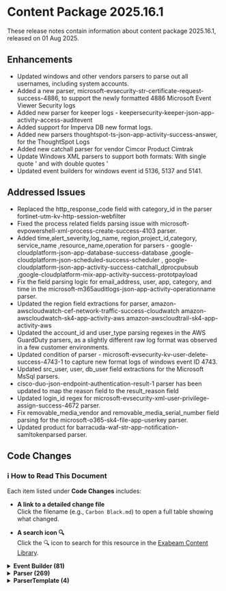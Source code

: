 # Content Package 2025.16.1

These release notes contain information about content package 2025.16.1, released on 01 Aug 2025.


## Enhancements
- Updated windows and other vendors  parsers to parse out all usernames, including system accounts.
- Added a new parser, microsoft-evsecurity-str-certificate-request-success-4886, to support the newly formatted 4886 Microsoft Event Viewer Security logs
- Added new parser for keeper logs - keepersecurity-keeper-json-app-activity-access-auditevent
- Added support for Imperva DB new format logs.
- Added new parsers thoughtspot-ts-json-app-activity-success-answer, for the ThoughtSpot Logs
- Added new catchall parser for vendor Cimcor Product Cimtrak
- Update Windows XML parsers to support both formats: With single quote ' and with double quotes '
- Updated event builders for windows event id 5136, 5137 and 5141.

## Addressed Issues
- Replaced the http_response_code field with category_id in the  parser fortinet-utm-kv-http-session-webfilter
- Fixed the process related fields parsing issue with microsoft-evpowershell-xml-process-create-success-4103 parser.
- Added time,alert_severity,log_name, region,project_id,category, service_name ,resource_name,operation for parsers -  google-cloudplatform-json-app-database-success-database ,google-cloudplatform-json-scheduled-success-scheduler , google-cloudplatform-json-app-activity-success-catchall_dprocpubsub ,google-cloudplatform-mix-app-activity-success-prototpayload
- Fix the field parsing logic for email_address, user, app, category, and time in the microsoft-m365auditlogs-json-app-activity-operationname parser.
- Updated the region field extractions for parser, amazon-awscloudwatch-cef-network-traffic-success-cloudwatch amazon-awscloudwatch-sk4-app-activity-aws amazon-awscloudtrail-sk4-app-activity-aws
- Updated the account_id and user_type parsing regexes in the AWS GuardDuty parsers, as a slightly different raw log format was observed in a few customer environments.
- Updated condition of parser - microsoft-evsecurity-kv-user-delete-success-4743-1 to capture new format logs of windows event ID 4743.
- Updated src_user, user, db_user field extractions for the Microsoft MsSql parsers.
- cisco-duo-json-endpoint-authentication-result-1 parser has been updated to map the reason field to the result_reason field
- Updated login_id regex for microsoft-evsecurity-xml-user-privilege-assign-success-4672 parser.
- Fix removable_media_vendor and removable_media_serial_number field parsing for the microsoft-o365-sk4-file-app-userkey parser.
- Updated product for barracuda-waf-str-app-notification-samltokenparsed parser.

## Code Changes
### ℹ️ How to Read This Document

Each item listed under **Code Changes** includes:

- **A link to a detailed change file**  
  Click the filename (e.g., `Carbon Black.md`) to open a full table showing what changed.

- **A search icon 🔍**  
  Click the 🔍 icon to search for this resource in the [Exabeam Content Library](https://github.com/ExabeamLabs/Content-Library-CIM2).


<details>
<summary><strong id="event-builder">Event Builder (81)</strong></summary>


### Change Types
- [Added Event Builder](#added-event-builder)
- [Edit Conditions](#edit-conditions)
- [Removed Event Builder](#removed-event-builder)

#### Added Event Builder
<a id="added-event-builder"></a>
- [cimcor-cimtrak-app-activity-fail](CodeChanges/cimcor-cimtrak-app-activity-fail.md)
- [cimcor-cimtrak-app-activity-success](CodeChanges/cimcor-cimtrak-app-activity-success.md)
- [cimcor-cimtrak-app-login-success](CodeChanges/cimcor-cimtrak-app-login-success.md)
- [cimcor-cimtrak-file-delete-success](CodeChanges/cimcor-cimtrak-file-delete-success.md)
- [cimcor-cimtrak-file-write-success](CodeChanges/cimcor-cimtrak-file-write-success.md)
- [cimcor-cimtrak-group-member-add-success](CodeChanges/cimcor-cimtrak-group-member-add-success.md)
- [cimcor-cimtrak-group-member-remove-success](CodeChanges/cimcor-cimtrak-group-member-remove-success.md)
- [dl-cimcor-cimtrak-app-logout-success](CodeChanges/dl-cimcor-cimtrak-app-logout-success.md)
- [dl-cimcor-cimtrak-network-close-success](CodeChanges/dl-cimcor-cimtrak-network-close-success.md)
- [dl-microsoft-ad-configuration-modify-success](CodeChanges/dl-microsoft-ad-configuration-modify-success.md)
- [dl-microsoft-ad-ds-object-delete-success](CodeChanges/dl-microsoft-ad-ds-object-delete-success.md)
- [dl-microsoft-ad-endpoint-create-success-2](CodeChanges/dl-microsoft-ad-endpoint-create-success-2.md)
- [dl-microsoft-ad-endpoint-delete-success-1](CodeChanges/dl-microsoft-ad-endpoint-delete-success-1.md)
- [dl-microsoft-ad-endpoint-modify-success-1](CodeChanges/dl-microsoft-ad-endpoint-modify-success-1.md)
- [dl-microsoft-ad-group-create-success-3](CodeChanges/dl-microsoft-ad-group-create-success-3.md)
- [dl-microsoft-ad-group-delete-success-3](CodeChanges/dl-microsoft-ad-group-delete-success-3.md)
- [dl-microsoft-ad-group-modify-success-4](CodeChanges/dl-microsoft-ad-group-modify-success-4.md)
- [dl-microsoft-ad-user-create-success](CodeChanges/dl-microsoft-ad-user-create-success.md)
- [dl-microsoft-ad-user-delete-success](CodeChanges/dl-microsoft-ad-user-delete-success.md)
- [dl-microsoft-ad-user-modify-success-2](CodeChanges/dl-microsoft-ad-user-modify-success-2.md)
- [dl-monday-monday-app-activity-success](CodeChanges/dl-monday-monday-app-activity-success.md)
- [dl-oracle-public-cloud-app-activity-success](CodeChanges/dl-oracle-public-cloud-app-activity-success.md)
- [dl-servicenow-app-authentication-success](CodeChanges/dl-servicenow-app-authentication-success.md)
- [dl-servicenow-app-logout-success](CodeChanges/dl-servicenow-app-logout-success.md)
- [dl-vmware-airwatch-group-delete-success](CodeChanges/dl-vmware-airwatch-group-delete-success.md)
- [dl-vmware-carbonblackedr-process-close-success](CodeChanges/dl-vmware-carbonblackedr-process-close-success.md)
- [dl-vmware-ciscoasa-endpoint-authentication-success](CodeChanges/dl-vmware-ciscoasa-endpoint-authentication-success.md)
- [dl-vmware-horizon-endpoint-authentication-success](CodeChanges/dl-vmware-horizon-endpoint-authentication-success.md)
- [dl-vmware-macos-process-close-success](CodeChanges/dl-vmware-macos-process-close-success.md)
- [dl-vmware-unix-process-close-success](CodeChanges/dl-vmware-unix-process-close-success.md)
- [dl-vmware-view-app-authentication-fail](CodeChanges/dl-vmware-view-app-authentication-fail.md)
- [dl-vmware-view-app-logout-success](CodeChanges/dl-vmware-view-app-logout-success.md)
- [dl-vmware-view-endpoint-login-success](CodeChanges/dl-vmware-view-endpoint-login-success.md)
- [dl-vmware-view-endpoint-logout-success](CodeChanges/dl-vmware-view-endpoint-logout-success.md)
- [dl-vmware-windows-endpoint-activity-success-1](CodeChanges/dl-vmware-windows-endpoint-activity-success-1.md)
- [dl-vmware-windows-process-close-success](CodeChanges/dl-vmware-windows-process-close-success.md)
- [dl-vmware-windows-process-close-success-1](CodeChanges/dl-vmware-windows-process-close-success-1.md)
- [keepersecurity-keeper-app-activity-success](CodeChanges/keepersecurity-keeper-app-activity-success.md)
- [keepersecurity-keeper-app-login-success](CodeChanges/keepersecurity-keeper-app-login-success.md)
- [microsoft-ad-ds-object-modify-success-3](CodeChanges/microsoft-ad-ds-object-modify-success-3.md)
- [opendj-endpoint-login-fail](CodeChanges/opendj-endpoint-login-fail.md)
- [opendj-endpoint-login-success](CodeChanges/opendj-endpoint-login-success.md)
- [oracle-network-network-traffic-success](CodeChanges/oracle-network-network-traffic-success.md)
- [sentinelone-vigilance-app-activity-success](CodeChanges/sentinelone-vigilance-app-activity-success.md)
- [sigsci-network-http-session-fail](CodeChanges/sigsci-network-http-session-fail.md)
- [sigsci-network-http-session-success](CodeChanges/sigsci-network-http-session-success.md)
- [thoughtspot-ts-app-activity-success](CodeChanges/thoughtspot-ts-app-activity-success.md)
- [visma-megaflex-physical-location-access-fail](CodeChanges/visma-megaflex-physical-location-access-fail.md)
- [visma-megaflex-physical-location-access-success](CodeChanges/visma-megaflex-physical-location-access-success.md)
- [vmware-carbonblackces-file-write-success-1](CodeChanges/vmware-carbonblackces-file-write-success-1.md)
- [vmware-network-network-session-success-1](CodeChanges/vmware-network-network-session-success-1.md)
- [vmware-network-network-session-success-3](CodeChanges/vmware-network-network-session-success-3.md)
- [vmware-vcenter-app-login-success-1](CodeChanges/vmware-vcenter-app-login-success-1.md)
- [vmware-vim-user-privilege-use-success](CodeChanges/vmware-vim-user-privilege-use-success.md)
- [vmware-windows-registry-create-success](CodeChanges/vmware-windows-registry-create-success.md)
- [vmware-windows-registry-modify-success](CodeChanges/vmware-windows-registry-modify-success.md)

#### Edit Conditions
<a id="edit-conditions"></a>
- [imperva-securesphere-alert-trigger-success](CodeChanges/imperva-securesphere-alert-trigger-success.md)
- [microsoft-ad-ds-object-create-success](CodeChanges/microsoft-ad-ds-object-create-success.md)

#### Removed Event Builder
<a id="removed-event-builder"></a>
- [amazon-aws-endpoint-login-success](CodeChanges/amazon-aws-endpoint-login-success.md)
- [amazon-rds-database-query](CodeChanges/amazon-rds-database-query.md)
- [amazon-rds-database-update](CodeChanges/amazon-rds-database-update.md)
- [amd-network-network-session-fail](CodeChanges/amd-network-network-session-fail.md)
- [amd-network-network-session-success](CodeChanges/amd-network-network-session-success.md)
- [anywhere365-app-activity-success](CodeChanges/anywhere365-app-activity-success.md)
- [apache-guacamole-app-login-fail](CodeChanges/apache-guacamole-app-login-fail.md)
- [apache-guacamole-app-login-success](CodeChanges/apache-guacamole-app-login-success.md)
- [apache-network-http-session-fail-1](CodeChanges/apache-network-http-session-fail-1.md)
- [apache-network-http-session-success-1](CodeChanges/apache-network-http-session-success-1.md)
- [appsense-am-alert-trigger-success-1](CodeChanges/appsense-am-alert-trigger-success-1.md)
- [assetview-windows-alert-trigger-success](CodeChanges/assetview-windows-alert-trigger-success.md)
- [bitglass-casb-file-download-success](CodeChanges/bitglass-casb-file-download-success.md)
- [blackberry-cylance-alert-trigger-success](CodeChanges/blackberry-cylance-alert-trigger-success.md)
- [checkpoint-ngfw-app-login-success](CodeChanges/checkpoint-ngfw-app-login-success.md)
- [dl-amazon-aws-user-create-success](CodeChanges/dl-amazon-aws-user-create-success.md)
- [dl-amazon-rds-app-notification-success](CodeChanges/dl-amazon-rds-app-notification-success.md)
- [dl-amd-network-notification-success](CodeChanges/dl-amd-network-notification-success.md)
- [dl-appsense-am-alert-trigger-success-1](CodeChanges/dl-appsense-am-alert-trigger-success-1.md)
- [microsoft-ad-ds-object-create-success-1](CodeChanges/microsoft-ad-ds-object-create-success-1.md)
- [microsoft-ad-ds-object-create-success-3](CodeChanges/microsoft-ad-ds-object-create-success-3.md)
- [microsoft-ad-ds-object-delete-success](CodeChanges/microsoft-ad-ds-object-delete-success.md)
- [sentinelone-network-http-session-success](CodeChanges/sentinelone-network-http-session-success.md)

</details>

<details>
<summary><strong id="parser">Parser (269)</strong></summary>


### Change Types
- [Could Not Compare](#could-not-compare)
- [Added Parser](#added-parser)
- [Changed](#changed)
- [Changed Parsed Fields](#changed-parsed-fields)
- [Edit Attribute](#edit-attribute)
- [Edit Regex Field](#edit-regex-field)
- [Removed Parser](#removed-parser)

#### Could Not Compare
<a id="could-not-compare"></a>
- [google-cloudplatform-json-app-activity-success-catchall_category](CodeChanges/google-cloudplatform-json-app-activity-success-catchall_category.md) [🔍](https://github.com/search?q=repo%3AExabeamLabs%2FContent-Library-CIM2%20google-cloudplatform-json-app-activity-success-catchall_category&type=code)
- [google-cloudplatform-json-scheduled-success-scheduler](CodeChanges/google-cloudplatform-json-scheduled-success-scheduler.md) [🔍](https://github.com/search?q=repo%3AExabeamLabs%2FContent-Library-CIM2%20google-cloudplatform-json-scheduled-success-scheduler&type=code)

#### Added Parser
<a id="added-parser"></a>
- [cimcor-cimtrak-json-app-activity-success-catchall](CodeChanges/cimcor-cimtrak-json-app-activity-success-catchall.md) [🔍](https://github.com/search?q=repo%3AExabeamLabs%2FContent-Library-CIM2%20cimcor-cimtrak-json-app-activity-success-catchall&type=code)
- [imperva-securesphere-kv-alert-trigger-success-catsecurity](CodeChanges/imperva-securesphere-kv-alert-trigger-success-catsecurity.md) [🔍](https://github.com/search?q=repo%3AExabeamLabs%2FContent-Library-CIM2%20imperva-securesphere-kv-alert-trigger-success-catsecurity&type=code)
- [imperva-securesphere-kv-database-query-success-eventcatquery](CodeChanges/imperva-securesphere-kv-database-query-success-eventcatquery.md) [🔍](https://github.com/search?q=repo%3AExabeamLabs%2FContent-Library-CIM2%20imperva-securesphere-kv-database-query-success-eventcatquery&type=code)
- [keepersecurity-keeper-json-app-activity-access-auditevent](CodeChanges/keepersecurity-keeper-json-app-activity-access-auditevent.md) [🔍](https://github.com/search?q=repo%3AExabeamLabs%2FContent-Library-CIM2%20keepersecurity-keeper-json-app-activity-access-auditevent&type=code)
- [microsoft-365defender-sk4-alert-trigger-success-execution](CodeChanges/microsoft-365defender-sk4-alert-trigger-success-execution.md) [🔍](https://github.com/search?q=repo%3AExabeamLabs%2FContent-Library-CIM2%20microsoft-365defender-sk4-alert-trigger-success-execution&type=code)
- [microsoft-ata-cef-endpoint-notification-gatewaylowmemorymonitoringalert](CodeChanges/microsoft-ata-cef-endpoint-notification-gatewaylowmemorymonitoringalert.md) [🔍](https://github.com/search?q=repo%3AExabeamLabs%2FContent-Library-CIM2%20microsoft-ata-cef-endpoint-notification-gatewaylowmemorymonitoringalert&type=code)
- [microsoft-ata-kv-alert-trigger-success-abnormalbehaviorsuspiciousactivity](CodeChanges/microsoft-ata-kv-alert-trigger-success-abnormalbehaviorsuspiciousactivity.md) [🔍](https://github.com/search?q=repo%3AExabeamLabs%2FContent-Library-CIM2%20microsoft-ata-kv-alert-trigger-success-abnormalbehaviorsuspiciousactivity&type=code)
- [microsoft-ata-kv-alert-trigger-success-dnsreconnaissancesuspiciousactivity](CodeChanges/microsoft-ata-kv-alert-trigger-success-dnsreconnaissancesuspiciousactivity.md) [🔍](https://github.com/search?q=repo%3AExabeamLabs%2FContent-Library-CIM2%20microsoft-ata-kv-alert-trigger-success-dnsreconnaissancesuspiciousactivity&type=code)
- [microsoft-ata-kv-alert-trigger-success-samrreconnaissancesuspiciousactivity](CodeChanges/microsoft-ata-kv-alert-trigger-success-samrreconnaissancesuspiciousactivity.md) [🔍](https://github.com/search?q=repo%3AExabeamLabs%2FContent-Library-CIM2%20microsoft-ata-kv-alert-trigger-success-samrreconnaissancesuspiciousactivity&type=code)
- [microsoft-atp-cef-alert-trigger-success-ldapbruteforce](CodeChanges/microsoft-atp-cef-alert-trigger-success-ldapbruteforce.md) [🔍](https://github.com/search?q=repo%3AExabeamLabs%2FContent-Library-CIM2%20microsoft-atp-cef-alert-trigger-success-ldapbruteforce&type=code)
- [microsoft-evsecurity-str-certificate-request-success-4886](CodeChanges/microsoft-evsecurity-str-certificate-request-success-4886.md) [🔍](https://github.com/search?q=repo%3AExabeamLabs%2FContent-Library-CIM2%20microsoft-evsecurity-str-certificate-request-success-4886&type=code)
- [monday-mon-json-app-activity-catchall](CodeChanges/monday-mon-json-app-activity-catchall.md) [🔍](https://github.com/search?q=repo%3AExabeamLabs%2FContent-Library-CIM2%20monday-mon-json-app-activity-catchall&type=code)
- [openai-oai-json-app-activity-success-apikey](CodeChanges/openai-oai-json-app-activity-success-apikey.md) [🔍](https://github.com/search?q=repo%3AExabeamLabs%2FContent-Library-CIM2%20openai-oai-json-app-activity-success-apikey&type=code)
- [opendj-o-kv-endpoint-login-connectconn](CodeChanges/opendj-o-kv-endpoint-login-connectconn.md) [🔍](https://github.com/search?q=repo%3AExabeamLabs%2FContent-Library-CIM2%20opendj-o-kv-endpoint-login-connectconn&type=code)
- [opendj-o-kv-endpoint-login-msgid](CodeChanges/opendj-o-kv-endpoint-login-msgid.md) [🔍](https://github.com/search?q=repo%3AExabeamLabs%2FContent-Library-CIM2%20opendj-o-kv-endpoint-login-msgid&type=code)
- [opendj-o-kv-endpoint-login-uid](CodeChanges/opendj-o-kv-endpoint-login-uid.md) [🔍](https://github.com/search?q=repo%3AExabeamLabs%2FContent-Library-CIM2%20opendj-o-kv-endpoint-login-uid&type=code)
- [oracle-pc-sk4-app-activity-success-oracle](CodeChanges/oracle-pc-sk4-app-activity-success-oracle.md) [🔍](https://github.com/search?q=repo%3AExabeamLabs%2FContent-Library-CIM2%20oracle-pc-sk4-app-activity-success-oracle&type=code)
- [oracle-pc-sk4-network-traffic-success-dataevent](CodeChanges/oracle-pc-sk4-network-traffic-success-dataevent.md) [🔍](https://github.com/search?q=repo%3AExabeamLabs%2FContent-Library-CIM2%20oracle-pc-sk4-network-traffic-success-dataevent&type=code)
- [sentinelone-v-cef-app-activity-success-usercreatedrole](CodeChanges/sentinelone-v-cef-app-activity-success-usercreatedrole.md) [🔍](https://github.com/search?q=repo%3AExabeamLabs%2FContent-Library-CIM2%20sentinelone-v-cef-app-activity-success-usercreatedrole&type=code)
- [sentinelone-v-cef-app-activity-success-usermodified](CodeChanges/sentinelone-v-cef-app-activity-success-usermodified.md) [🔍](https://github.com/search?q=repo%3AExabeamLabs%2FContent-Library-CIM2%20sentinelone-v-cef-app-activity-success-usermodified&type=code)
- [servicenow-s-sk4-app-authentication-success-externalauthenticationsucceeded](CodeChanges/servicenow-s-sk4-app-authentication-success-externalauthenticationsucceeded.md) [🔍](https://github.com/search?q=repo%3AExabeamLabs%2FContent-Library-CIM2%20servicenow-s-sk4-app-authentication-success-externalauthenticationsucceeded&type=code)
- [servicenow-s-sk4-app-authentication-success-sessionestablished](CodeChanges/servicenow-s-sk4-app-authentication-success-sessionestablished.md) [🔍](https://github.com/search?q=repo%3AExabeamLabs%2FContent-Library-CIM2%20servicenow-s-sk4-app-authentication-success-sessionestablished&type=code)
- [servicenow-s-sk4-app-logout-success-impersonationend](CodeChanges/servicenow-s-sk4-app-logout-success-impersonationend.md) [🔍](https://github.com/search?q=repo%3AExabeamLabs%2FContent-Library-CIM2%20servicenow-s-sk4-app-logout-success-impersonationend&type=code)
- [servicenow-s-sk4-app-logout-success-logout](CodeChanges/servicenow-s-sk4-app-logout-success-logout.md) [🔍](https://github.com/search?q=repo%3AExabeamLabs%2FContent-Library-CIM2%20servicenow-s-sk4-app-logout-success-logout&type=code)
- [sigsci-sigsci-json-http-session-uri](CodeChanges/sigsci-sigsci-json-http-session-uri.md) [🔍](https://github.com/search?q=repo%3AExabeamLabs%2FContent-Library-CIM2%20sigsci-sigsci-json-http-session-uri&type=code)
- [thoughtspot-ts-json-app-activity-success-answer](CodeChanges/thoughtspot-ts-json-app-activity-success-answer.md) [🔍](https://github.com/search?q=repo%3AExabeamLabs%2FContent-Library-CIM2%20thoughtspot-ts-json-app-activity-success-answer&type=code)
- [visma-megaflex-json-physical-location-access-accesspoint](CodeChanges/visma-megaflex-json-physical-location-access-accesspoint.md) [🔍](https://github.com/search?q=repo%3AExabeamLabs%2FContent-Library-CIM2%20visma-megaflex-json-physical-location-access-accesspoint&type=code)
- [vmware-airwatch-kv-group-delete-success-groupdeleted](CodeChanges/vmware-airwatch-kv-group-delete-success-groupdeleted.md) [🔍](https://github.com/search?q=repo%3AExabeamLabs%2FContent-Library-CIM2%20vmware-airwatch-kv-group-delete-success-groupdeleted&type=code)
- [vmware-carbonblack-json-alert-trigger-success-watchlist-1](CodeChanges/vmware-carbonblack-json-alert-trigger-success-watchlist-1.md) [🔍](https://github.com/search?q=repo%3AExabeamLabs%2FContent-Library-CIM2%20vmware-carbonblack-json-alert-trigger-success-watchlist-1&type=code)
- [vmware-carbonblack-sk4-alert-trigger-success-cbanalytics](CodeChanges/vmware-carbonblack-sk4-alert-trigger-success-cbanalytics.md) [🔍](https://github.com/search?q=repo%3AExabeamLabs%2FContent-Library-CIM2%20vmware-carbonblack-sk4-alert-trigger-success-cbanalytics&type=code)
- [vmware-carbonblackappctrl-json-process-close-success-deviceexternalip](CodeChanges/vmware-carbonblackappctrl-json-process-close-success-deviceexternalip.md) [🔍](https://github.com/search?q=repo%3AExabeamLabs%2FContent-Library-CIM2%20vmware-carbonblackappctrl-json-process-close-success-deviceexternalip&type=code)
- [vmware-carbonblackceedr-json-process-create-success-fileless](CodeChanges/vmware-carbonblackceedr-json-process-create-success-fileless.md) [🔍](https://github.com/search?q=repo%3AExabeamLabs%2FContent-Library-CIM2%20vmware-carbonblackceedr-json-process-create-success-fileless&type=code)
- [vmware-carbonblackceedr-sk4-network-session-success-edr](CodeChanges/vmware-carbonblackceedr-sk4-network-session-success-edr.md) [🔍](https://github.com/search?q=repo%3AExabeamLabs%2FContent-Library-CIM2%20vmware-carbonblackceedr-sk4-network-session-success-edr&type=code)
- [vmware-carbonblackceedr-sk4-process-create-success-crossproc](CodeChanges/vmware-carbonblackceedr-sk4-process-create-success-crossproc.md) [🔍](https://github.com/search?q=repo%3AExabeamLabs%2FContent-Library-CIM2%20vmware-carbonblackceedr-sk4-process-create-success-crossproc&type=code)
- [vmware-carbonblackedr-cef-file-write-success-edr](CodeChanges/vmware-carbonblackedr-cef-file-write-success-edr.md) [🔍](https://github.com/search?q=repo%3AExabeamLabs%2FContent-Library-CIM2%20vmware-carbonblackedr-cef-file-write-success-edr&type=code)
- [vmware-carbonblackedr-cef-network-session-success-netconn](CodeChanges/vmware-carbonblackedr-cef-network-session-success-netconn.md) [🔍](https://github.com/search?q=repo%3AExabeamLabs%2FContent-Library-CIM2%20vmware-carbonblackedr-cef-network-session-success-netconn&type=code)
- [vmware-carbonblackedr-cef-process-create-success-childproc](CodeChanges/vmware-carbonblackedr-cef-process-create-success-childproc.md) [🔍](https://github.com/search?q=repo%3AExabeamLabs%2FContent-Library-CIM2%20vmware-carbonblackedr-cef-process-create-success-childproc&type=code)
- [vmware-carbonblackedr-json-dll-load-success-edr](CodeChanges/vmware-carbonblackedr-json-dll-load-success-edr.md) [🔍](https://github.com/search?q=repo%3AExabeamLabs%2FContent-Library-CIM2%20vmware-carbonblackedr-json-dll-load-success-edr&type=code)
- [vmware-carbonblackedr-json-endpoint-activity-success-epapicall](CodeChanges/vmware-carbonblackedr-json-endpoint-activity-success-epapicall.md) [🔍](https://github.com/search?q=repo%3AExabeamLabs%2FContent-Library-CIM2%20vmware-carbonblackedr-json-endpoint-activity-success-epapicall&type=code)
- [vmware-carbonblackedr-sk4-process-close-success-endpointeventprocend](CodeChanges/vmware-carbonblackedr-sk4-process-close-success-endpointeventprocend.md) [🔍](https://github.com/search?q=repo%3AExabeamLabs%2FContent-Library-CIM2%20vmware-carbonblackedr-sk4-process-close-success-endpointeventprocend&type=code)
- [vmware-carbonblackedr-sk4-registry-registryoperation](CodeChanges/vmware-carbonblackedr-sk4-registry-registryoperation.md) [🔍](https://github.com/search?q=repo%3AExabeamLabs%2FContent-Library-CIM2%20vmware-carbonblackedr-sk4-registry-registryoperation&type=code)
- [vmware-esxi-kv-app-logout-success-loggedout](CodeChanges/vmware-esxi-kv-app-logout-success-loggedout.md) [🔍](https://github.com/search?q=repo%3AExabeamLabs%2FContent-Library-CIM2%20vmware-esxi-kv-app-logout-success-loggedout&type=code)
- [vmware-esxi-str-app-notification-success-fil3invalid](CodeChanges/vmware-esxi-str-app-notification-success-fil3invalid.md) [🔍](https://github.com/search?q=repo%3AExabeamLabs%2FContent-Library-CIM2%20vmware-esxi-str-app-notification-success-fil3invalid&type=code)
- [vmware-horizon-str-endpoint-authentication-success-allocated](CodeChanges/vmware-horizon-str-endpoint-authentication-success-allocated.md) [🔍](https://github.com/search?q=repo%3AExabeamLabs%2FContent-Library-CIM2%20vmware-horizon-str-endpoint-authentication-success-allocated&type=code)
- [vmware-horizon-str-endpoint-authentication-success-requestedpool](CodeChanges/vmware-horizon-str-endpoint-authentication-success-requestedpool.md) [🔍](https://github.com/search?q=repo%3AExabeamLabs%2FContent-Library-CIM2%20vmware-horizon-str-endpoint-authentication-success-requestedpool&type=code)
- [vmware-idm-json-user-privilege-use-success-vidm](CodeChanges/vmware-idm-json-user-privilege-use-success-vidm.md) [🔍](https://github.com/search?q=repo%3AExabeamLabs%2FContent-Library-CIM2%20vmware-idm-json-user-privilege-use-success-vidm&type=code)
- [vmware-vcenter-json-app-login-success-loggedin](CodeChanges/vmware-vcenter-json-app-login-success-loggedin.md) [🔍](https://github.com/search?q=repo%3AExabeamLabs%2FContent-Library-CIM2%20vmware-vcenter-json-app-login-success-loggedin&type=code)
- [vmware-view-str-app-authentication-fail-denied](CodeChanges/vmware-view-str-app-authentication-fail-denied.md) [🔍](https://github.com/search?q=repo%3AExabeamLabs%2FContent-Library-CIM2%20vmware-view-str-app-authentication-fail-denied&type=code)
- [vmware-view-str-app-logout-success-loggedoff](CodeChanges/vmware-view-str-app-logout-success-loggedoff.md) [🔍](https://github.com/search?q=repo%3AExabeamLabs%2FContent-Library-CIM2%20vmware-view-str-app-logout-success-loggedoff&type=code)
- [vmware-view-str-app-logout-success-loggedout](CodeChanges/vmware-view-str-app-logout-success-loggedout.md) [🔍](https://github.com/search?q=repo%3AExabeamLabs%2FContent-Library-CIM2%20vmware-view-str-app-logout-success-loggedout&type=code)
- [vmware-view-str-endpoint-login-success-reconnected](CodeChanges/vmware-view-str-endpoint-login-success-reconnected.md) [🔍](https://github.com/search?q=repo%3AExabeamLabs%2FContent-Library-CIM2%20vmware-view-str-endpoint-login-success-reconnected&type=code)
- [vmware-view-str-endpoint-logout-success-disconnected](CodeChanges/vmware-view-str-endpoint-logout-success-disconnected.md) [🔍](https://github.com/search?q=repo%3AExabeamLabs%2FContent-Library-CIM2%20vmware-view-str-endpoint-logout-success-disconnected&type=code)

#### Changed
<a id="changed"></a>
- [microsoft-evsecurity-kv-user-delete-success-4743-1](CodeChanges/microsoft-evsecurity-kv-user-delete-success-4743-1.md) [🔍](https://github.com/search?q=repo%3AExabeamLabs%2FContent-Library-CIM2%20microsoft-evsecurity-kv-user-delete-success-4743-1&type=code)
- [microsoft-evsecurity-xml-group-create-4744](CodeChanges/microsoft-evsecurity-xml-group-create-4744.md) [🔍](https://github.com/search?q=repo%3AExabeamLabs%2FContent-Library-CIM2%20microsoft-evsecurity-xml-group-create-4744&type=code)
- [microsoft-evsystem-xml-network-session-fail-10028-1](CodeChanges/microsoft-evsystem-xml-network-session-fail-10028-1.md) [🔍](https://github.com/search?q=repo%3AExabeamLabs%2FContent-Library-CIM2%20microsoft-evsystem-xml-network-session-fail-10028-1&type=code)
- [microsoft-sysmon-xml-process-pipe-create-17](CodeChanges/microsoft-sysmon-xml-process-pipe-create-17.md) [🔍](https://github.com/search?q=repo%3AExabeamLabs%2FContent-Library-CIM2%20microsoft-sysmon-xml-process-pipe-create-17&type=code)
- [netskope-sc-str-http-session-websocket](CodeChanges/netskope-sc-str-http-session-websocket.md) [🔍](https://github.com/search?q=repo%3AExabeamLabs%2FContent-Library-CIM2%20netskope-sc-str-http-session-websocket&type=code)
- [openai-oai-json-app-activity-success-projectcreated](CodeChanges/openai-oai-json-app-activity-success-projectcreated.md) [🔍](https://github.com/search?q=repo%3AExabeamLabs%2FContent-Library-CIM2%20openai-oai-json-app-activity-success-projectcreated&type=code)
- [openai-oai-json-app-login-success-loginsucceeded](CodeChanges/openai-oai-json-app-login-success-loginsucceeded.md) [🔍](https://github.com/search?q=repo%3AExabeamLabs%2FContent-Library-CIM2%20openai-oai-json-app-login-success-loginsucceeded&type=code)
- [openai-oai-json-configuration-modify-success-organizationupdated](CodeChanges/openai-oai-json-configuration-modify-success-organizationupdated.md) [🔍](https://github.com/search?q=repo%3AExabeamLabs%2FContent-Library-CIM2%20openai-oai-json-configuration-modify-success-organizationupdated&type=code)

#### Changed Parsed Fields
<a id="changed-parsed-fields"></a>
- [amazon-awscloudtrail-sk4-app-activity-aws](CodeChanges/amazon-awscloudtrail-sk4-app-activity-aws.md) [🔍](https://github.com/search?q=repo%3AExabeamLabs%2FContent-Library-CIM2%20amazon-awscloudtrail-sk4-app-activity-aws&type=code)
- [amazon-awscloudtrail-sk4-app-activity-success-redshift](CodeChanges/amazon-awscloudtrail-sk4-app-activity-success-redshift.md) [🔍](https://github.com/search?q=repo%3AExabeamLabs%2FContent-Library-CIM2%20amazon-awscloudtrail-sk4-app-activity-success-redshift&type=code)
- [amazon-awscloudwatch-cef-network-traffic-success-cloudwatch](CodeChanges/amazon-awscloudwatch-cef-network-traffic-success-cloudwatch.md) [🔍](https://github.com/search?q=repo%3AExabeamLabs%2FContent-Library-CIM2%20amazon-awscloudwatch-cef-network-traffic-success-cloudwatch&type=code)
- [amazon-awscloudwatch-sk4-app-activity-aws](CodeChanges/amazon-awscloudwatch-sk4-app-activity-aws.md) [🔍](https://github.com/search?q=repo%3AExabeamLabs%2FContent-Library-CIM2%20amazon-awscloudwatch-sk4-app-activity-aws&type=code)
- [cisco-duo-json-endpoint-authentication-result-1](CodeChanges/cisco-duo-json-endpoint-authentication-result-1.md) [🔍](https://github.com/search?q=repo%3AExabeamLabs%2FContent-Library-CIM2%20cisco-duo-json-endpoint-authentication-result-1&type=code)
- [fortinet-utm-kv-http-session-webfilter](CodeChanges/fortinet-utm-kv-http-session-webfilter.md) [🔍](https://github.com/search?q=repo%3AExabeamLabs%2FContent-Library-CIM2%20fortinet-utm-kv-http-session-webfilter&type=code)
- [google-cloudplatform-json-app-database-success-database](CodeChanges/google-cloudplatform-json-app-database-success-database.md) [🔍](https://github.com/search?q=repo%3AExabeamLabs%2FContent-Library-CIM2%20google-cloudplatform-json-app-database-success-database&type=code)
- [microsoft-azuread-cef-app-login-clientappused](CodeChanges/microsoft-azuread-cef-app-login-clientappused.md) [🔍](https://github.com/search?q=repo%3AExabeamLabs%2FContent-Library-CIM2%20microsoft-azuread-cef-app-login-clientappused&type=code)
- [microsoft-evsecurity-xml-endpoint-login-fail-4625](CodeChanges/microsoft-evsecurity-xml-endpoint-login-fail-4625.md) [🔍](https://github.com/search?q=repo%3AExabeamLabs%2FContent-Library-CIM2%20microsoft-evsecurity-xml-endpoint-login-fail-4625&type=code)
- [microsoft-evsecurity-xml-endpoint-login-success-4624](CodeChanges/microsoft-evsecurity-xml-endpoint-login-success-4624.md) [🔍](https://github.com/search?q=repo%3AExabeamLabs%2FContent-Library-CIM2%20microsoft-evsecurity-xml-endpoint-login-success-4624&type=code)
- [microsoft-m365auditlogs-json-app-activity-operationname](CodeChanges/microsoft-m365auditlogs-json-app-activity-operationname.md) [🔍](https://github.com/search?q=repo%3AExabeamLabs%2FContent-Library-CIM2%20microsoft-m365auditlogs-json-app-activity-operationname&type=code)
- [microsoft-mssql-kv-database-login-fail-33205](CodeChanges/microsoft-mssql-kv-database-login-fail-33205.md) [🔍](https://github.com/search?q=repo%3AExabeamLabs%2FContent-Library-CIM2%20microsoft-mssql-kv-database-login-fail-33205&type=code)
- [microsoft-mssql-kv-database-login-success-33205](CodeChanges/microsoft-mssql-kv-database-login-success-33205.md) [🔍](https://github.com/search?q=repo%3AExabeamLabs%2FContent-Library-CIM2%20microsoft-mssql-kv-database-login-success-33205&type=code)
- [microsoft-mssql-kv-database-query-success-33205](CodeChanges/microsoft-mssql-kv-database-query-success-33205.md) [🔍](https://github.com/search?q=repo%3AExabeamLabs%2FContent-Library-CIM2%20microsoft-mssql-kv-database-query-success-33205&type=code)
- [microsoft-mssql-kv-database-query-success-33205-1](CodeChanges/microsoft-mssql-kv-database-query-success-33205-1.md) [🔍](https://github.com/search?q=repo%3AExabeamLabs%2FContent-Library-CIM2%20microsoft-mssql-kv-database-query-success-33205-1&type=code)
- [microsoft-mssql-kv-database-query-success-33205-2](CodeChanges/microsoft-mssql-kv-database-query-success-33205-2.md) [🔍](https://github.com/search?q=repo%3AExabeamLabs%2FContent-Library-CIM2%20microsoft-mssql-kv-database-query-success-33205-2&type=code)
- [microsoft-mssql-xml-database-query-success-30205-2](CodeChanges/microsoft-mssql-xml-database-query-success-30205-2.md) [🔍](https://github.com/search?q=repo%3AExabeamLabs%2FContent-Library-CIM2%20microsoft-mssql-xml-database-query-success-30205-2&type=code)
- [microsoft-mssql-xml-database-query-success-33205](CodeChanges/microsoft-mssql-xml-database-query-success-33205.md) [🔍](https://github.com/search?q=repo%3AExabeamLabs%2FContent-Library-CIM2%20microsoft-mssql-xml-database-query-success-33205&type=code)
- [microsoft-mssql-xml-database-query-success-33205-1](CodeChanges/microsoft-mssql-xml-database-query-success-33205-1.md) [🔍](https://github.com/search?q=repo%3AExabeamLabs%2FContent-Library-CIM2%20microsoft-mssql-xml-database-query-success-33205-1&type=code)

#### Edit Attribute
<a id="edit-attribute"></a>
- [barracuda-waf-str-app-notification-samltokenparsed](CodeChanges/barracuda-waf-str-app-notification-samltokenparsed.md) [🔍](https://github.com/search?q=repo%3AExabeamLabs%2FContent-Library-CIM2%20barracuda-waf-str-app-notification-samltokenparsed&type=code)
- [microsoft-evsecurity-cef-ds-object-create-success-5137](CodeChanges/microsoft-evsecurity-cef-ds-object-create-success-5137.md) [🔍](https://github.com/search?q=repo%3AExabeamLabs%2FContent-Library-CIM2%20microsoft-evsecurity-cef-ds-object-create-success-5137&type=code)
- [microsoft-evsecurity-cef-ds-object-create-success-5137-1](CodeChanges/microsoft-evsecurity-cef-ds-object-create-success-5137-1.md) [🔍](https://github.com/search?q=repo%3AExabeamLabs%2FContent-Library-CIM2%20microsoft-evsecurity-cef-ds-object-create-success-5137-1&type=code)
- [microsoft-evsecurity-cef-ds-object-delete-success-5141](CodeChanges/microsoft-evsecurity-cef-ds-object-delete-success-5141.md) [🔍](https://github.com/search?q=repo%3AExabeamLabs%2FContent-Library-CIM2%20microsoft-evsecurity-cef-ds-object-delete-success-5141&type=code)
- [microsoft-evsecurity-cef-ds-object-delete-success-5141-1](CodeChanges/microsoft-evsecurity-cef-ds-object-delete-success-5141-1.md) [🔍](https://github.com/search?q=repo%3AExabeamLabs%2FContent-Library-CIM2%20microsoft-evsecurity-cef-ds-object-delete-success-5141-1&type=code)
- [microsoft-evsecurity-cef-ds-object-modify-success-5136](CodeChanges/microsoft-evsecurity-cef-ds-object-modify-success-5136.md) [🔍](https://github.com/search?q=repo%3AExabeamLabs%2FContent-Library-CIM2%20microsoft-evsecurity-cef-ds-object-modify-success-5136&type=code)
- [microsoft-evsecurity-json-ds-object-delete-success-5141-1](CodeChanges/microsoft-evsecurity-json-ds-object-delete-success-5141-1.md) [🔍](https://github.com/search?q=repo%3AExabeamLabs%2FContent-Library-CIM2%20microsoft-evsecurity-json-ds-object-delete-success-5141-1&type=code)
- [microsoft-evsecurity-json-ds-object-modify-success-5136](CodeChanges/microsoft-evsecurity-json-ds-object-modify-success-5136.md) [🔍](https://github.com/search?q=repo%3AExabeamLabs%2FContent-Library-CIM2%20microsoft-evsecurity-json-ds-object-modify-success-5136&type=code)
- [microsoft-evsecurity-json-ds-object-modify-success-5136-1](CodeChanges/microsoft-evsecurity-json-ds-object-modify-success-5136-1.md) [🔍](https://github.com/search?q=repo%3AExabeamLabs%2FContent-Library-CIM2%20microsoft-evsecurity-json-ds-object-modify-success-5136-1&type=code)
- [microsoft-evsecurity-json-ds-object-modify-success-5137](CodeChanges/microsoft-evsecurity-json-ds-object-modify-success-5137.md) [🔍](https://github.com/search?q=repo%3AExabeamLabs%2FContent-Library-CIM2%20microsoft-evsecurity-json-ds-object-modify-success-5137&type=code)
- [microsoft-evsecurity-json-ds-object-modify-success-5141](CodeChanges/microsoft-evsecurity-json-ds-object-modify-success-5141.md) [🔍](https://github.com/search?q=repo%3AExabeamLabs%2FContent-Library-CIM2%20microsoft-evsecurity-json-ds-object-modify-success-5141&type=code)
- [microsoft-evsecurity-kv-ds-object-activity-success-5136](CodeChanges/microsoft-evsecurity-kv-ds-object-activity-success-5136.md) [🔍](https://github.com/search?q=repo%3AExabeamLabs%2FContent-Library-CIM2%20microsoft-evsecurity-kv-ds-object-activity-success-5136&type=code)
- [microsoft-evsecurity-kv-ds-object-activity-success-5137](CodeChanges/microsoft-evsecurity-kv-ds-object-activity-success-5137.md) [🔍](https://github.com/search?q=repo%3AExabeamLabs%2FContent-Library-CIM2%20microsoft-evsecurity-kv-ds-object-activity-success-5137&type=code)
- [microsoft-evsecurity-kv-ds-object-activity-success-5137-1](CodeChanges/microsoft-evsecurity-kv-ds-object-activity-success-5137-1.md) [🔍](https://github.com/search?q=repo%3AExabeamLabs%2FContent-Library-CIM2%20microsoft-evsecurity-kv-ds-object-activity-success-5137-1&type=code)
- [microsoft-evsecurity-kv-ds-object-activity-success-5141](CodeChanges/microsoft-evsecurity-kv-ds-object-activity-success-5141.md) [🔍](https://github.com/search?q=repo%3AExabeamLabs%2FContent-Library-CIM2%20microsoft-evsecurity-kv-ds-object-activity-success-5141&type=code)
- [microsoft-evsecurity-kv-ds-object-activity-success-5141-1](CodeChanges/microsoft-evsecurity-kv-ds-object-activity-success-5141-1.md) [🔍](https://github.com/search?q=repo%3AExabeamLabs%2FContent-Library-CIM2%20microsoft-evsecurity-kv-ds-object-activity-success-5141-1&type=code)
- [microsoft-evsecurity-kv-ds-object-activity-success-5141-2](CodeChanges/microsoft-evsecurity-kv-ds-object-activity-success-5141-2.md) [🔍](https://github.com/search?q=repo%3AExabeamLabs%2FContent-Library-CIM2%20microsoft-evsecurity-kv-ds-object-activity-success-5141-2&type=code)
- [microsoft-evsecurity-kv-ds-object-create-success-5137](CodeChanges/microsoft-evsecurity-kv-ds-object-create-success-5137.md) [🔍](https://github.com/search?q=repo%3AExabeamLabs%2FContent-Library-CIM2%20microsoft-evsecurity-kv-ds-object-create-success-5137&type=code)
- [microsoft-evsecurity-kv-ds-object-create-success-5137-1](CodeChanges/microsoft-evsecurity-kv-ds-object-create-success-5137-1.md) [🔍](https://github.com/search?q=repo%3AExabeamLabs%2FContent-Library-CIM2%20microsoft-evsecurity-kv-ds-object-create-success-5137-1&type=code)
- [microsoft-evsecurity-kv-ds-object-delete-success-5141](CodeChanges/microsoft-evsecurity-kv-ds-object-delete-success-5141.md) [🔍](https://github.com/search?q=repo%3AExabeamLabs%2FContent-Library-CIM2%20microsoft-evsecurity-kv-ds-object-delete-success-5141&type=code)
- [microsoft-evsecurity-kv-ds-object-delete-success-5141-1](CodeChanges/microsoft-evsecurity-kv-ds-object-delete-success-5141-1.md) [🔍](https://github.com/search?q=repo%3AExabeamLabs%2FContent-Library-CIM2%20microsoft-evsecurity-kv-ds-object-delete-success-5141-1&type=code)
- [microsoft-evsecurity-kv-ds-object-modify-success-5136](CodeChanges/microsoft-evsecurity-kv-ds-object-modify-success-5136.md) [🔍](https://github.com/search?q=repo%3AExabeamLabs%2FContent-Library-CIM2%20microsoft-evsecurity-kv-ds-object-modify-success-5136&type=code)
- [microsoft-evsecurity-kv-ds-object-modify-success-5136-1](CodeChanges/microsoft-evsecurity-kv-ds-object-modify-success-5136-1.md) [🔍](https://github.com/search?q=repo%3AExabeamLabs%2FContent-Library-CIM2%20microsoft-evsecurity-kv-ds-object-modify-success-5136-1&type=code)
- [microsoft-evsecurity-mix-ds-object-modify-success-5136](CodeChanges/microsoft-evsecurity-mix-ds-object-modify-success-5136.md) [🔍](https://github.com/search?q=repo%3AExabeamLabs%2FContent-Library-CIM2%20microsoft-evsecurity-mix-ds-object-modify-success-5136&type=code)
- [microsoft-evsecurity-mix-ds-object-modify-success-5136-1](CodeChanges/microsoft-evsecurity-mix-ds-object-modify-success-5136-1.md) [🔍](https://github.com/search?q=repo%3AExabeamLabs%2FContent-Library-CIM2%20microsoft-evsecurity-mix-ds-object-modify-success-5136-1&type=code)
- [microsoft-evsecurity-sk4-ds-object-create-success-5137](CodeChanges/microsoft-evsecurity-sk4-ds-object-create-success-5137.md) [🔍](https://github.com/search?q=repo%3AExabeamLabs%2FContent-Library-CIM2%20microsoft-evsecurity-sk4-ds-object-create-success-5137&type=code)
- [microsoft-evsecurity-sk4-ds-object-modify-success-5136](CodeChanges/microsoft-evsecurity-sk4-ds-object-modify-success-5136.md) [🔍](https://github.com/search?q=repo%3AExabeamLabs%2FContent-Library-CIM2%20microsoft-evsecurity-sk4-ds-object-modify-success-5136&type=code)
- [microsoft-evsecurity-xml-ds-object-create-success-5137](CodeChanges/microsoft-evsecurity-xml-ds-object-create-success-5137.md) [🔍](https://github.com/search?q=repo%3AExabeamLabs%2FContent-Library-CIM2%20microsoft-evsecurity-xml-ds-object-create-success-5137&type=code)
- [microsoft-evsecurity-xml-ds-object-delete-success-5141](CodeChanges/microsoft-evsecurity-xml-ds-object-delete-success-5141.md) [🔍](https://github.com/search?q=repo%3AExabeamLabs%2FContent-Library-CIM2%20microsoft-evsecurity-xml-ds-object-delete-success-5141&type=code)
- [microsoft-evsecurity-xml-ds-object-delete-success-5141-1](CodeChanges/microsoft-evsecurity-xml-ds-object-delete-success-5141-1.md) [🔍](https://github.com/search?q=repo%3AExabeamLabs%2FContent-Library-CIM2%20microsoft-evsecurity-xml-ds-object-delete-success-5141-1&type=code)
- [microsoft-evsecurity-xml-ds-object-modify-success-5136](CodeChanges/microsoft-evsecurity-xml-ds-object-modify-success-5136.md) [🔍](https://github.com/search?q=repo%3AExabeamLabs%2FContent-Library-CIM2%20microsoft-evsecurity-xml-ds-object-modify-success-5136&type=code)

#### Edit Regex Field
<a id="edit-regex-field"></a>
- [amazon-awscloudtrail-cef-app-activity-awsapicall](CodeChanges/amazon-awscloudtrail-cef-app-activity-awsapicall.md) [🔍](https://github.com/search?q=repo%3AExabeamLabs%2FContent-Library-CIM2%20amazon-awscloudtrail-cef-app-activity-awsapicall&type=code)
- [amazon-awscloudtrail-json-app-login-awsconsolesignin](CodeChanges/amazon-awscloudtrail-json-app-login-awsconsolesignin.md) [🔍](https://github.com/search?q=repo%3AExabeamLabs%2FContent-Library-CIM2%20amazon-awscloudtrail-json-app-login-awsconsolesignin&type=code)
- [amazon-awscloudtrail-json-role-assume-success-assumerole](CodeChanges/amazon-awscloudtrail-json-role-assume-success-assumerole.md) [🔍](https://github.com/search?q=repo%3AExabeamLabs%2FContent-Library-CIM2%20amazon-awscloudtrail-json-role-assume-success-assumerole&type=code)
- [crowdstrike-falcon-cef-alert-trigger-success-host](CodeChanges/crowdstrike-falcon-cef-alert-trigger-success-host.md) [🔍](https://github.com/search?q=repo%3AExabeamLabs%2FContent-Library-CIM2%20crowdstrike-falcon-cef-alert-trigger-success-host&type=code)
- [microsoft-evadfs-xml-network-notification-49152](CodeChanges/microsoft-evadfs-xml-network-notification-49152.md) [🔍](https://github.com/search?q=repo%3AExabeamLabs%2FContent-Library-CIM2%20microsoft-evadfs-xml-network-notification-49152&type=code)
- [microsoft-evadws-xml-endpoint-notification-success-catchall](CodeChanges/microsoft-evadws-xml-endpoint-notification-success-catchall.md) [🔍](https://github.com/search?q=repo%3AExabeamLabs%2FContent-Library-CIM2%20microsoft-evadws-xml-endpoint-notification-success-catchall&type=code)
- [microsoft-evapp-xml-app-activity-success-5973](CodeChanges/microsoft-evapp-xml-app-activity-success-5973.md) [🔍](https://github.com/search?q=repo%3AExabeamLabs%2FContent-Library-CIM2%20microsoft-evapp-xml-app-activity-success-5973&type=code)
- [microsoft-evapp-xml-certificate-request-fail-33370](CodeChanges/microsoft-evapp-xml-certificate-request-fail-33370.md) [🔍](https://github.com/search?q=repo%3AExabeamLabs%2FContent-Library-CIM2%20microsoft-evapp-xml-certificate-request-fail-33370&type=code)
- [microsoft-evapp-xml-certificate-request-fail-49754](CodeChanges/microsoft-evapp-xml-certificate-request-fail-49754.md) [🔍](https://github.com/search?q=repo%3AExabeamLabs%2FContent-Library-CIM2%20microsoft-evapp-xml-certificate-request-fail-49754&type=code)
- [microsoft-evapp-xml-endpoint-notification-10](CodeChanges/microsoft-evapp-xml-endpoint-notification-10.md) [🔍](https://github.com/search?q=repo%3AExabeamLabs%2FContent-Library-CIM2%20microsoft-evapp-xml-endpoint-notification-10&type=code)
- [microsoft-evapp-xml-endpoint-notification-1530](CodeChanges/microsoft-evapp-xml-endpoint-notification-1530.md) [🔍](https://github.com/search?q=repo%3AExabeamLabs%2FContent-Library-CIM2%20microsoft-evapp-xml-endpoint-notification-1530&type=code)
- [microsoft-evapp-xml-endpoint-notification-1534](CodeChanges/microsoft-evapp-xml-endpoint-notification-1534.md) [🔍](https://github.com/search?q=repo%3AExabeamLabs%2FContent-Library-CIM2%20microsoft-evapp-xml-endpoint-notification-1534&type=code)
- [microsoft-evapp-xml-endpoint-notification-3013](CodeChanges/microsoft-evapp-xml-endpoint-notification-3013.md) [🔍](https://github.com/search?q=repo%3AExabeamLabs%2FContent-Library-CIM2%20microsoft-evapp-xml-endpoint-notification-3013&type=code)
- [microsoft-evapp-xml-endpoint-notification-6398](CodeChanges/microsoft-evapp-xml-endpoint-notification-6398.md) [🔍](https://github.com/search?q=repo%3AExabeamLabs%2FContent-Library-CIM2%20microsoft-evapp-xml-endpoint-notification-6398&type=code)
- [microsoft-evapp-xml-network-notification-49152](CodeChanges/microsoft-evapp-xml-network-notification-49152.md) [🔍](https://github.com/search?q=repo%3AExabeamLabs%2FContent-Library-CIM2%20microsoft-evapp-xml-network-notification-49152&type=code)
- [microsoft-evapp-xml-process-close-5612](CodeChanges/microsoft-evapp-xml-process-close-5612.md) [🔍](https://github.com/search?q=repo%3AExabeamLabs%2FContent-Library-CIM2%20microsoft-evapp-xml-process-close-5612&type=code)
- [microsoft-evbferf-xml-network-notification-success-2003](CodeChanges/microsoft-evbferf-xml-network-notification-success-2003.md) [🔍](https://github.com/search?q=repo%3AExabeamLabs%2FContent-Library-CIM2%20microsoft-evbferf-xml-network-notification-success-2003&type=code)
- [microsoft-evcertsc-xml-certificate-expire-64](CodeChanges/microsoft-evcertsc-xml-certificate-expire-64.md) [🔍](https://github.com/search?q=repo%3AExabeamLabs%2FContent-Library-CIM2%20microsoft-evcertsc-xml-certificate-expire-64&type=code)
- [microsoft-evdfsrep-xml-network-notification-49152](CodeChanges/microsoft-evdfsrep-xml-network-notification-49152.md) [🔍](https://github.com/search?q=repo%3AExabeamLabs%2FContent-Library-CIM2%20microsoft-evdfsrep-xml-network-notification-49152&type=code)
- [microsoft-evdirservice-xml-network-notification-49152](CodeChanges/microsoft-evdirservice-xml-network-notification-49152.md) [🔍](https://github.com/search?q=repo%3AExabeamLabs%2FContent-Library-CIM2%20microsoft-evdirservice-xml-network-notification-49152&type=code)
- [microsoft-evdnsserver-xml-dns-traffic-success-5504](CodeChanges/microsoft-evdnsserver-xml-dns-traffic-success-5504.md) [🔍](https://github.com/search?q=repo%3AExabeamLabs%2FContent-Library-CIM2%20microsoft-evdnsserver-xml-dns-traffic-success-5504&type=code)
- [microsoft-evdnsserver-xml-dns_record-modify-fail-4011](CodeChanges/microsoft-evdnsserver-xml-dns_record-modify-fail-4011.md) [🔍](https://github.com/search?q=repo%3AExabeamLabs%2FContent-Library-CIM2%20microsoft-evdnsserver-xml-dns_record-modify-fail-4011&type=code)
- [microsoft-evntlm-xml-endpoint-login-success-8001](CodeChanges/microsoft-evntlm-xml-endpoint-login-success-8001.md) [🔍](https://github.com/search?q=repo%3AExabeamLabs%2FContent-Library-CIM2%20microsoft-evntlm-xml-endpoint-login-success-8001&type=code)
- [microsoft-evntlm-xml-endpoint-login-success-8002](CodeChanges/microsoft-evntlm-xml-endpoint-login-success-8002.md) [🔍](https://github.com/search?q=repo%3AExabeamLabs%2FContent-Library-CIM2%20microsoft-evntlm-xml-endpoint-login-success-8002&type=code)
- [microsoft-evntlm-xml-endpoint-login-success-8003](CodeChanges/microsoft-evntlm-xml-endpoint-login-success-8003.md) [🔍](https://github.com/search?q=repo%3AExabeamLabs%2FContent-Library-CIM2%20microsoft-evntlm-xml-endpoint-login-success-8003&type=code)
- [microsoft-evossh-xml-ssh-traffic-openssh](CodeChanges/microsoft-evossh-xml-ssh-traffic-openssh.md) [🔍](https://github.com/search?q=repo%3AExabeamLabs%2FContent-Library-CIM2%20microsoft-evossh-xml-ssh-traffic-openssh&type=code)
- [microsoft-evpowershell-xml-process-create-success-4103](CodeChanges/microsoft-evpowershell-xml-process-create-success-4103.md) [🔍](https://github.com/search?q=repo%3AExabeamLabs%2FContent-Library-CIM2%20microsoft-evpowershell-xml-process-create-success-4103&type=code)
- [microsoft-evpowershell-xml-script-execute-fail-4100](CodeChanges/microsoft-evpowershell-xml-script-execute-fail-4100.md) [🔍](https://github.com/search?q=repo%3AExabeamLabs%2FContent-Library-CIM2%20microsoft-evpowershell-xml-script-execute-fail-4100&type=code)
- [microsoft-evsecurity-cef-endpoint-login-success-4624-1](CodeChanges/microsoft-evsecurity-cef-endpoint-login-success-4624-1.md) [🔍](https://github.com/search?q=repo%3AExabeamLabs%2FContent-Library-CIM2%20microsoft-evsecurity-cef-endpoint-login-success-4624-1&type=code)
- [microsoft-evsecurity-cef-endpoint-logout-4634](CodeChanges/microsoft-evsecurity-cef-endpoint-logout-4634.md) [🔍](https://github.com/search?q=repo%3AExabeamLabs%2FContent-Library-CIM2%20microsoft-evsecurity-cef-endpoint-logout-4634&type=code)
- [microsoft-evsecurity-kv-group-member-add-success-4756-2](CodeChanges/microsoft-evsecurity-kv-group-member-add-success-4756-2.md) [🔍](https://github.com/search?q=repo%3AExabeamLabs%2FContent-Library-CIM2%20microsoft-evsecurity-kv-group-member-add-success-4756-2&type=code)
- [microsoft-evsecurity-mix-handle-close-4658](CodeChanges/microsoft-evsecurity-mix-handle-close-4658.md) [🔍](https://github.com/search?q=repo%3AExabeamLabs%2FContent-Library-CIM2%20microsoft-evsecurity-mix-handle-close-4658&type=code)
- [microsoft-evsecurity-xml-app-activity-success](CodeChanges/microsoft-evsecurity-xml-app-activity-success.md) [🔍](https://github.com/search?q=repo%3AExabeamLabs%2FContent-Library-CIM2%20microsoft-evsecurity-xml-app-activity-success&type=code)
- [microsoft-evsecurity-xml-app-notification-success-5056](CodeChanges/microsoft-evsecurity-xml-app-notification-success-5056.md) [🔍](https://github.com/search?q=repo%3AExabeamLabs%2FContent-Library-CIM2%20microsoft-evsecurity-xml-app-notification-success-5056&type=code)
- [microsoft-evsecurity-xml-audit-policy-modify-success-4714](CodeChanges/microsoft-evsecurity-xml-audit-policy-modify-success-4714.md) [🔍](https://github.com/search?q=repo%3AExabeamLabs%2FContent-Library-CIM2%20microsoft-evsecurity-xml-audit-policy-modify-success-4714&type=code)
- [microsoft-evsecurity-xml-audit-policy-modify-success-5448](CodeChanges/microsoft-evsecurity-xml-audit-policy-modify-success-5448.md) [🔍](https://github.com/search?q=repo%3AExabeamLabs%2FContent-Library-CIM2%20microsoft-evsecurity-xml-audit-policy-modify-success-5448&type=code)
- [microsoft-evsecurity-xml-audit-policy-modify-success-5449](CodeChanges/microsoft-evsecurity-xml-audit-policy-modify-success-5449.md) [🔍](https://github.com/search?q=repo%3AExabeamLabs%2FContent-Library-CIM2%20microsoft-evsecurity-xml-audit-policy-modify-success-5449&type=code)
- [microsoft-evsecurity-xml-audit-policy-modify-success-5450](CodeChanges/microsoft-evsecurity-xml-audit-policy-modify-success-5450.md) [🔍](https://github.com/search?q=repo%3AExabeamLabs%2FContent-Library-CIM2%20microsoft-evsecurity-xml-audit-policy-modify-success-5450&type=code)
- [microsoft-evsecurity-xml-certificate-modify-success-5126](CodeChanges/microsoft-evsecurity-xml-certificate-modify-success-5126.md) [🔍](https://github.com/search?q=repo%3AExabeamLabs%2FContent-Library-CIM2%20microsoft-evsecurity-xml-certificate-modify-success-5126&type=code)
- [microsoft-evsecurity-xml-configuration-modify-success-4716](CodeChanges/microsoft-evsecurity-xml-configuration-modify-success-4716.md) [🔍](https://github.com/search?q=repo%3AExabeamLabs%2FContent-Library-CIM2%20microsoft-evsecurity-xml-configuration-modify-success-4716&type=code)
- [microsoft-evsecurity-xml-configuration-modify-success-4950](CodeChanges/microsoft-evsecurity-xml-configuration-modify-success-4950.md) [🔍](https://github.com/search?q=repo%3AExabeamLabs%2FContent-Library-CIM2%20microsoft-evsecurity-xml-configuration-modify-success-4950&type=code)
- [microsoft-evsecurity-xml-dns-record-create-fail-8015](CodeChanges/microsoft-evsecurity-xml-dns-record-create-fail-8015.md) [🔍](https://github.com/search?q=repo%3AExabeamLabs%2FContent-Library-CIM2%20microsoft-evsecurity-xml-dns-record-create-fail-8015&type=code)
- [microsoft-evsecurity-xml-dns-record-create-fail-8019](CodeChanges/microsoft-evsecurity-xml-dns-record-create-fail-8019.md) [🔍](https://github.com/search?q=repo%3AExabeamLabs%2FContent-Library-CIM2%20microsoft-evsecurity-xml-dns-record-create-fail-8019&type=code)
- [microsoft-evsecurity-xml-endpoint-authentication-6278](CodeChanges/microsoft-evsecurity-xml-endpoint-authentication-6278.md) [🔍](https://github.com/search?q=repo%3AExabeamLabs%2FContent-Library-CIM2%20microsoft-evsecurity-xml-endpoint-authentication-6278&type=code)
- [microsoft-evsecurity-xml-endpoint-authentication-success-3000](CodeChanges/microsoft-evsecurity-xml-endpoint-authentication-success-3000.md) [🔍](https://github.com/search?q=repo%3AExabeamLabs%2FContent-Library-CIM2%20microsoft-evsecurity-xml-endpoint-authentication-success-3000&type=code)
- [microsoft-evsecurity-xml-endpoint-domain-join-fail-16998](CodeChanges/microsoft-evsecurity-xml-endpoint-domain-join-fail-16998.md) [🔍](https://github.com/search?q=repo%3AExabeamLabs%2FContent-Library-CIM2%20microsoft-evsecurity-xml-endpoint-domain-join-fail-16998&type=code)
- [microsoft-evsecurity-xml-endpoint-login-fail-1310](CodeChanges/microsoft-evsecurity-xml-endpoint-login-fail-1310.md) [🔍](https://github.com/search?q=repo%3AExabeamLabs%2FContent-Library-CIM2%20microsoft-evsecurity-xml-endpoint-login-fail-1310&type=code)
- [microsoft-evsecurity-xml-endpoint-login-fail-16977](CodeChanges/microsoft-evsecurity-xml-endpoint-login-fail-16977.md) [🔍](https://github.com/search?q=repo%3AExabeamLabs%2FContent-Library-CIM2%20microsoft-evsecurity-xml-endpoint-login-fail-16977&type=code)
- [microsoft-evsecurity-xml-endpoint-notification-1101](CodeChanges/microsoft-evsecurity-xml-endpoint-notification-1101.md) [🔍](https://github.com/search?q=repo%3AExabeamLabs%2FContent-Library-CIM2%20microsoft-evsecurity-xml-endpoint-notification-1101&type=code)
- [microsoft-evsecurity-xml-endpoint-notification-4902-1](CodeChanges/microsoft-evsecurity-xml-endpoint-notification-4902-1.md) [🔍](https://github.com/search?q=repo%3AExabeamLabs%2FContent-Library-CIM2%20microsoft-evsecurity-xml-endpoint-notification-4902-1&type=code)
- [microsoft-evsecurity-xml-endpoint-notification-5033-1](CodeChanges/microsoft-evsecurity-xml-endpoint-notification-5033-1.md) [🔍](https://github.com/search?q=repo%3AExabeamLabs%2FContent-Library-CIM2%20microsoft-evsecurity-xml-endpoint-notification-5033-1&type=code)
- [microsoft-evsecurity-xml-endpoint-notification-success-30909](CodeChanges/microsoft-evsecurity-xml-endpoint-notification-success-30909.md) [🔍](https://github.com/search?q=repo%3AExabeamLabs%2FContent-Library-CIM2%20microsoft-evsecurity-xml-endpoint-notification-success-30909&type=code)
- [microsoft-evsecurity-xml-endpoint-notification-success-4802](CodeChanges/microsoft-evsecurity-xml-endpoint-notification-success-4802.md) [🔍](https://github.com/search?q=repo%3AExabeamLabs%2FContent-Library-CIM2%20microsoft-evsecurity-xml-endpoint-notification-success-4802&type=code)
- [microsoft-evsecurity-xml-endpoint-notification-success-4872](CodeChanges/microsoft-evsecurity-xml-endpoint-notification-success-4872.md) [🔍](https://github.com/search?q=repo%3AExabeamLabs%2FContent-Library-CIM2%20microsoft-evsecurity-xml-endpoint-notification-success-4872&type=code)
- [microsoft-evsecurity-xml-endpoint-notification-success-4876](CodeChanges/microsoft-evsecurity-xml-endpoint-notification-success-4876.md) [🔍](https://github.com/search?q=repo%3AExabeamLabs%2FContent-Library-CIM2%20microsoft-evsecurity-xml-endpoint-notification-success-4876&type=code)
- [microsoft-evsecurity-xml-endpoint-notification-success-4877](CodeChanges/microsoft-evsecurity-xml-endpoint-notification-success-4877.md) [🔍](https://github.com/search?q=repo%3AExabeamLabs%2FContent-Library-CIM2%20microsoft-evsecurity-xml-endpoint-notification-success-4877&type=code)
- [microsoft-evsecurity-xml-endpoint-notification-success-4944](CodeChanges/microsoft-evsecurity-xml-endpoint-notification-success-4944.md) [🔍](https://github.com/search?q=repo%3AExabeamLabs%2FContent-Library-CIM2%20microsoft-evsecurity-xml-endpoint-notification-success-4944&type=code)
- [microsoft-evsecurity-xml-endpoint-notification-success-4945](CodeChanges/microsoft-evsecurity-xml-endpoint-notification-success-4945.md) [🔍](https://github.com/search?q=repo%3AExabeamLabs%2FContent-Library-CIM2%20microsoft-evsecurity-xml-endpoint-notification-success-4945&type=code)
- [microsoft-evsecurity-xml-endpoint-notification-success-4953](CodeChanges/microsoft-evsecurity-xml-endpoint-notification-success-4953.md) [🔍](https://github.com/search?q=repo%3AExabeamLabs%2FContent-Library-CIM2%20microsoft-evsecurity-xml-endpoint-notification-success-4953&type=code)
- [microsoft-evsecurity-xml-endpoint-notification-success-4956](CodeChanges/microsoft-evsecurity-xml-endpoint-notification-success-4956.md) [🔍](https://github.com/search?q=repo%3AExabeamLabs%2FContent-Library-CIM2%20microsoft-evsecurity-xml-endpoint-notification-success-4956&type=code)
- [microsoft-evsecurity-xml-endpoint-notification-success-5440](CodeChanges/microsoft-evsecurity-xml-endpoint-notification-success-5440.md) [🔍](https://github.com/search?q=repo%3AExabeamLabs%2FContent-Library-CIM2%20microsoft-evsecurity-xml-endpoint-notification-success-5440&type=code)
- [microsoft-evsecurity-xml-endpoint-notification-success-5441](CodeChanges/microsoft-evsecurity-xml-endpoint-notification-success-5441.md) [🔍](https://github.com/search?q=repo%3AExabeamLabs%2FContent-Library-CIM2%20microsoft-evsecurity-xml-endpoint-notification-success-5441&type=code)
- [microsoft-evsecurity-xml-endpoint-notification-success-5442](CodeChanges/microsoft-evsecurity-xml-endpoint-notification-success-5442.md) [🔍](https://github.com/search?q=repo%3AExabeamLabs%2FContent-Library-CIM2%20microsoft-evsecurity-xml-endpoint-notification-success-5442&type=code)
- [microsoft-evsecurity-xml-endpoint-notification-success-5444](CodeChanges/microsoft-evsecurity-xml-endpoint-notification-success-5444.md) [🔍](https://github.com/search?q=repo%3AExabeamLabs%2FContent-Library-CIM2%20microsoft-evsecurity-xml-endpoint-notification-success-5444&type=code)
- [microsoft-evsecurity-xml-endpoint-notification-success-5446](CodeChanges/microsoft-evsecurity-xml-endpoint-notification-success-5446.md) [🔍](https://github.com/search?q=repo%3AExabeamLabs%2FContent-Library-CIM2%20microsoft-evsecurity-xml-endpoint-notification-success-5446&type=code)
- [microsoft-evsecurity-xml-file-5058](CodeChanges/microsoft-evsecurity-xml-file-5058.md) [🔍](https://github.com/search?q=repo%3AExabeamLabs%2FContent-Library-CIM2%20microsoft-evsecurity-xml-file-5058&type=code)
- [microsoft-evsecurity-xml-file-permission-modify-4670-1](CodeChanges/microsoft-evsecurity-xml-file-permission-modify-4670-1.md) [🔍](https://github.com/search?q=repo%3AExabeamLabs%2FContent-Library-CIM2%20microsoft-evsecurity-xml-file-permission-modify-4670-1&type=code)
- [microsoft-evsecurity-xml-group-create-success-4759](CodeChanges/microsoft-evsecurity-xml-group-create-success-4759.md) [🔍](https://github.com/search?q=repo%3AExabeamLabs%2FContent-Library-CIM2%20microsoft-evsecurity-xml-group-create-success-4759&type=code)
- [microsoft-evsecurity-xml-group-create-success-4759-1](CodeChanges/microsoft-evsecurity-xml-group-create-success-4759-1.md) [🔍](https://github.com/search?q=repo%3AExabeamLabs%2FContent-Library-CIM2%20microsoft-evsecurity-xml-group-create-success-4759-1&type=code)
- [microsoft-evsecurity-xml-group-list-4798](CodeChanges/microsoft-evsecurity-xml-group-list-4798.md) [🔍](https://github.com/search?q=repo%3AExabeamLabs%2FContent-Library-CIM2%20microsoft-evsecurity-xml-group-list-4798&type=code)
- [microsoft-evsecurity-xml-group-member-add-4761](CodeChanges/microsoft-evsecurity-xml-group-member-add-4761.md) [🔍](https://github.com/search?q=repo%3AExabeamLabs%2FContent-Library-CIM2%20microsoft-evsecurity-xml-group-member-add-4761&type=code)
- [microsoft-evsecurity-xml-group-member-add-4761-1](CodeChanges/microsoft-evsecurity-xml-group-member-add-4761-1.md) [🔍](https://github.com/search?q=repo%3AExabeamLabs%2FContent-Library-CIM2%20microsoft-evsecurity-xml-group-member-add-4761-1&type=code)
- [microsoft-evsecurity-xml-group-member-add-success-4756](CodeChanges/microsoft-evsecurity-xml-group-member-add-success-4756.md) [🔍](https://github.com/search?q=repo%3AExabeamLabs%2FContent-Library-CIM2%20microsoft-evsecurity-xml-group-member-add-success-4756&type=code)
- [microsoft-evsecurity-xml-group-member-add-success-eventid47](CodeChanges/microsoft-evsecurity-xml-group-member-add-success-eventid47.md) [🔍](https://github.com/search?q=repo%3AExabeamLabs%2FContent-Library-CIM2%20microsoft-evsecurity-xml-group-member-add-success-eventid47&type=code)
- [microsoft-evsecurity-xml-group-modify-success-4750](CodeChanges/microsoft-evsecurity-xml-group-modify-success-4750.md) [🔍](https://github.com/search?q=repo%3AExabeamLabs%2FContent-Library-CIM2%20microsoft-evsecurity-xml-group-modify-success-4750&type=code)
- [microsoft-evsecurity-xml-group-modify-success-4755](CodeChanges/microsoft-evsecurity-xml-group-modify-success-4755.md) [🔍](https://github.com/search?q=repo%3AExabeamLabs%2FContent-Library-CIM2%20microsoft-evsecurity-xml-group-modify-success-4755&type=code)
- [microsoft-evsecurity-xml-group-modify-success-4760](CodeChanges/microsoft-evsecurity-xml-group-modify-success-4760.md) [🔍](https://github.com/search?q=repo%3AExabeamLabs%2FContent-Library-CIM2%20microsoft-evsecurity-xml-group-modify-success-4760&type=code)
- [microsoft-evsecurity-xml-handle-copy-4690](CodeChanges/microsoft-evsecurity-xml-handle-copy-4690.md) [🔍](https://github.com/search?q=repo%3AExabeamLabs%2FContent-Library-CIM2%20microsoft-evsecurity-xml-handle-copy-4690&type=code)
- [microsoft-evsecurity-xml-key-5061](CodeChanges/microsoft-evsecurity-xml-key-5061.md) [🔍](https://github.com/search?q=repo%3AExabeamLabs%2FContent-Library-CIM2%20microsoft-evsecurity-xml-key-5061&type=code)
- [microsoft-evsecurity-xml-key-5061-1](CodeChanges/microsoft-evsecurity-xml-key-5061-1.md) [🔍](https://github.com/search?q=repo%3AExabeamLabs%2FContent-Library-CIM2%20microsoft-evsecurity-xml-key-5061-1&type=code)
- [microsoft-evsecurity-xml-key-migrate-5059](CodeChanges/microsoft-evsecurity-xml-key-migrate-5059.md) [🔍](https://github.com/search?q=repo%3AExabeamLabs%2FContent-Library-CIM2%20microsoft-evsecurity-xml-key-migrate-5059&type=code)
- [microsoft-evsecurity-xml-log-clear-success-1102](CodeChanges/microsoft-evsecurity-xml-log-clear-success-1102.md) [🔍](https://github.com/search?q=repo%3AExabeamLabs%2FContent-Library-CIM2%20microsoft-evsecurity-xml-log-clear-success-1102&type=code)
- [microsoft-evsecurity-xml-member-remove-success-4762](CodeChanges/microsoft-evsecurity-xml-member-remove-success-4762.md) [🔍](https://github.com/search?q=repo%3AExabeamLabs%2FContent-Library-CIM2%20microsoft-evsecurity-xml-member-remove-success-4762&type=code)
- [microsoft-evsecurity-xml-member-remove-success-4762-1](CodeChanges/microsoft-evsecurity-xml-member-remove-success-4762-1.md) [🔍](https://github.com/search?q=repo%3AExabeamLabs%2FContent-Library-CIM2%20microsoft-evsecurity-xml-member-remove-success-4762-1&type=code)
- [microsoft-evsecurity-xml-network-session-success-5158](CodeChanges/microsoft-evsecurity-xml-network-session-success-5158.md) [🔍](https://github.com/search?q=repo%3AExabeamLabs%2FContent-Library-CIM2%20microsoft-evsecurity-xml-network-session-success-5158&type=code)
- [microsoft-evsecurity-xml-peripheral-storage-insert-success-6416](CodeChanges/microsoft-evsecurity-xml-peripheral-storage-insert-success-6416.md) [🔍](https://github.com/search?q=repo%3AExabeamLabs%2FContent-Library-CIM2%20microsoft-evsecurity-xml-peripheral-storage-insert-success-6416&type=code)
- [microsoft-evsecurity-xml-peripheral-storage-insert-success-6422](CodeChanges/microsoft-evsecurity-xml-peripheral-storage-insert-success-6422.md) [🔍](https://github.com/search?q=repo%3AExabeamLabs%2FContent-Library-CIM2%20microsoft-evsecurity-xml-peripheral-storage-insert-success-6422&type=code)
- [microsoft-evsecurity-xml-policy-modify-4946](CodeChanges/microsoft-evsecurity-xml-policy-modify-4946.md) [🔍](https://github.com/search?q=repo%3AExabeamLabs%2FContent-Library-CIM2%20microsoft-evsecurity-xml-policy-modify-4946&type=code)
- [microsoft-evsecurity-xml-user-delete-success-4743](CodeChanges/microsoft-evsecurity-xml-user-delete-success-4743.md) [🔍](https://github.com/search?q=repo%3AExabeamLabs%2FContent-Library-CIM2%20microsoft-evsecurity-xml-user-delete-success-4743&type=code)
- [microsoft-evsecurity-xml-user-unlock-success-4767-1](CodeChanges/microsoft-evsecurity-xml-user-unlock-success-4767-1.md) [🔍](https://github.com/search?q=repo%3AExabeamLabs%2FContent-Library-CIM2%20microsoft-evsecurity-xml-user-unlock-success-4767-1&type=code)
- [microsoft-evsecurity-xml-vpn-authentication-fail-6](CodeChanges/microsoft-evsecurity-xml-vpn-authentication-fail-6.md) [🔍](https://github.com/search?q=repo%3AExabeamLabs%2FContent-Library-CIM2%20microsoft-evsecurity-xml-vpn-authentication-fail-6&type=code)
- [microsoft-evsecurityrds-xml-endpoint-time-modify-fail-129](CodeChanges/microsoft-evsecurityrds-xml-endpoint-time-modify-fail-129.md) [🔍](https://github.com/search?q=repo%3AExabeamLabs%2FContent-Library-CIM2%20microsoft-evsecurityrds-xml-endpoint-time-modify-fail-129&type=code)
- [microsoft-evsetup-xml-app-activity-setup-1](CodeChanges/microsoft-evsetup-xml-app-activity-setup-1.md) [🔍](https://github.com/search?q=repo%3AExabeamLabs%2FContent-Library-CIM2%20microsoft-evsetup-xml-app-activity-setup-1&type=code)
- [microsoft-evsmb-xml-endpoint-notification-success-catchall](CodeChanges/microsoft-evsmb-xml-endpoint-notification-success-catchall.md) [🔍](https://github.com/search?q=repo%3AExabeamLabs%2FContent-Library-CIM2%20microsoft-evsmb-xml-endpoint-notification-success-catchall&type=code)
- [microsoft-evsystem-xml-driver-load-fail-225](CodeChanges/microsoft-evsystem-xml-driver-load-fail-225.md) [🔍](https://github.com/search?q=repo%3AExabeamLabs%2FContent-Library-CIM2%20microsoft-evsystem-xml-driver-load-fail-225&type=code)
- [microsoft-evsystem-xml-endpoint-login-fail-5805-1](CodeChanges/microsoft-evsystem-xml-endpoint-login-fail-5805-1.md) [🔍](https://github.com/search?q=repo%3AExabeamLabs%2FContent-Library-CIM2%20microsoft-evsystem-xml-endpoint-login-fail-5805-1&type=code)
- [microsoft-evsystem-xml-endpoint-notification-1085](CodeChanges/microsoft-evsystem-xml-endpoint-notification-1085.md) [🔍](https://github.com/search?q=repo%3AExabeamLabs%2FContent-Library-CIM2%20microsoft-evsystem-xml-endpoint-notification-1085&type=code)
- [microsoft-evsystem-xml-endpoint-notification-1196](CodeChanges/microsoft-evsystem-xml-endpoint-notification-1196.md) [🔍](https://github.com/search?q=repo%3AExabeamLabs%2FContent-Library-CIM2%20microsoft-evsystem-xml-endpoint-notification-1196&type=code)
- [microsoft-evsystem-xml-endpoint-time-modify-fail-129](CodeChanges/microsoft-evsystem-xml-endpoint-time-modify-fail-129.md) [🔍](https://github.com/search?q=repo%3AExabeamLabs%2FContent-Library-CIM2%20microsoft-evsystem-xml-endpoint-time-modify-fail-129&type=code)
- [microsoft-evsystem-xml-network-notification-49152](CodeChanges/microsoft-evsystem-xml-network-notification-49152.md) [🔍](https://github.com/search?q=repo%3AExabeamLabs%2FContent-Library-CIM2%20microsoft-evsystem-xml-network-notification-49152&type=code)
- [microsoft-evsystem-xml-network-session-fail-10028](CodeChanges/microsoft-evsystem-xml-network-session-fail-10028.md) [🔍](https://github.com/search?q=repo%3AExabeamLabs%2FContent-Library-CIM2%20microsoft-evsystem-xml-network-session-fail-10028&type=code)
- [microsoft-evsystem-xml-policy-apply-fail-1030](CodeChanges/microsoft-evsystem-xml-policy-apply-fail-1030.md) [🔍](https://github.com/search?q=repo%3AExabeamLabs%2FContent-Library-CIM2%20microsoft-evsystem-xml-policy-apply-fail-1030&type=code)
- [microsoft-evsystem-xml-policy-apply-fail-1096](CodeChanges/microsoft-evsystem-xml-policy-apply-fail-1096.md) [🔍](https://github.com/search?q=repo%3AExabeamLabs%2FContent-Library-CIM2%20microsoft-evsystem-xml-policy-apply-fail-1096&type=code)
- [microsoft-evsystem-xml-policy-apply-fail-1112](CodeChanges/microsoft-evsystem-xml-policy-apply-fail-1112.md) [🔍](https://github.com/search?q=repo%3AExabeamLabs%2FContent-Library-CIM2%20microsoft-evsystem-xml-policy-apply-fail-1112&type=code)
- [microsoft-evsystem-xml-policy-apply-fail-40](CodeChanges/microsoft-evsystem-xml-policy-apply-fail-40.md) [🔍](https://github.com/search?q=repo%3AExabeamLabs%2FContent-Library-CIM2%20microsoft-evsystem-xml-policy-apply-fail-40&type=code)
- [microsoft-evtaskscheduler-xml-endpoint-time-modify-fail-129](CodeChanges/microsoft-evtaskscheduler-xml-endpoint-time-modify-fail-129.md) [🔍](https://github.com/search?q=repo%3AExabeamLabs%2FContent-Library-CIM2%20microsoft-evtaskscheduler-xml-endpoint-time-modify-fail-129&type=code)
- [microsoft-evterminalservices-xml-endpoint-notification-success-catchall](CodeChanges/microsoft-evterminalservices-xml-endpoint-notification-success-catchall.md) [🔍](https://github.com/search?q=repo%3AExabeamLabs%2FContent-Library-CIM2%20microsoft-evterminalservices-xml-endpoint-notification-success-catchall&type=code)
- [microsoft-mssql-xml-database-login-success-33205](CodeChanges/microsoft-mssql-xml-database-login-success-33205.md) [🔍](https://github.com/search?q=repo%3AExabeamLabs%2FContent-Library-CIM2%20microsoft-mssql-xml-database-login-success-33205&type=code)
- [microsoft-nps-xml-radius-traffic-fail-6273](CodeChanges/microsoft-nps-xml-radius-traffic-fail-6273.md) [🔍](https://github.com/search?q=repo%3AExabeamLabs%2FContent-Library-CIM2%20microsoft-nps-xml-radius-traffic-fail-6273&type=code)
- [microsoft-o365-sk4-file-app-userkey](CodeChanges/microsoft-o365-sk4-file-app-userkey.md) [🔍](https://github.com/search?q=repo%3AExabeamLabs%2FContent-Library-CIM2%20microsoft-o365-sk4-file-app-userkey&type=code)
- [microsoft-sysmon-xml-alert-trigger-success-25](CodeChanges/microsoft-sysmon-xml-alert-trigger-success-25.md) [🔍](https://github.com/search?q=repo%3AExabeamLabs%2FContent-Library-CIM2%20microsoft-sysmon-xml-alert-trigger-success-25&type=code)
- [microsoft-sysmon-xml-dll-load-6](CodeChanges/microsoft-sysmon-xml-dll-load-6.md) [🔍](https://github.com/search?q=repo%3AExabeamLabs%2FContent-Library-CIM2%20microsoft-sysmon-xml-dll-load-6&type=code)
- [microsoft-sysmon-xml-process-close-5-1](CodeChanges/microsoft-sysmon-xml-process-close-5-1.md) [🔍](https://github.com/search?q=repo%3AExabeamLabs%2FContent-Library-CIM2%20microsoft-sysmon-xml-process-close-5-1&type=code)
- [microsoft-windows-xml-peripheral-storage-activity-success-devicewasdisable](CodeChanges/microsoft-windows-xml-peripheral-storage-activity-success-devicewasdisable.md) [🔍](https://github.com/search?q=repo%3AExabeamLabs%2FContent-Library-CIM2%20microsoft-windows-xml-peripheral-storage-activity-success-devicewasdisable&type=code)
- [microsoft-windows-xml-peripheral-storage-activity-success-disable](CodeChanges/microsoft-windows-xml-peripheral-storage-activity-success-disable.md) [🔍](https://github.com/search?q=repo%3AExabeamLabs%2FContent-Library-CIM2%20microsoft-windows-xml-peripheral-storage-activity-success-disable&type=code)
- [microsoft-windows-xml-peripheral-storage-activity-success-enableadevice](CodeChanges/microsoft-windows-xml-peripheral-storage-activity-success-enableadevice.md) [🔍](https://github.com/search?q=repo%3AExabeamLabs%2FContent-Library-CIM2%20microsoft-windows-xml-peripheral-storage-activity-success-enableadevice&type=code)

#### Removed Parser
<a id="removed-parser"></a>
- [amazon-ards-json-database-success-databaseactivity](CodeChanges/amazon-ards-json-database-success-databaseactivity.md) [🔍](https://github.com/search?q=repo%3AExabeamLabs%2FContent-Library-CIM2%20amazon-ards-json-database-success-databaseactivity&type=code)
- [amazon-awabastion-str-endpoint-login-success-logon](CodeChanges/amazon-awabastion-str-endpoint-login-success-logon.md) [🔍](https://github.com/search?q=repo%3AExabeamLabs%2FContent-Library-CIM2%20amazon-awabastion-str-endpoint-login-success-logon&type=code)
- [amazon-awscloudtrail-cef-app-activity-assumedrole](CodeChanges/amazon-awscloudtrail-cef-app-activity-assumedrole.md) [🔍](https://github.com/search?q=repo%3AExabeamLabs%2FContent-Library-CIM2%20amazon-awscloudtrail-cef-app-activity-assumedrole&type=code)
- [amazon-awscloudtrail-json-app-activity-success-awsapicall](CodeChanges/amazon-awscloudtrail-json-app-activity-success-awsapicall.md) [🔍](https://github.com/search?q=repo%3AExabeamLabs%2FContent-Library-CIM2%20amazon-awscloudtrail-json-app-activity-success-awsapicall&type=code)
- [amazon-awscloudtrail-sk4-user-create-createmembers](CodeChanges/amazon-awscloudtrail-sk4-user-create-createmembers.md) [🔍](https://github.com/search?q=repo%3AExabeamLabs%2FContent-Library-CIM2%20amazon-awscloudtrail-sk4-user-create-createmembers&type=code)
- [amazon-awscloudwatch-sk4-network-traffic-success-awss3bucket](CodeChanges/amazon-awscloudwatch-sk4-network-traffic-success-awss3bucket.md) [🔍](https://github.com/search?q=repo%3AExabeamLabs%2FContent-Library-CIM2%20amazon-awscloudwatch-sk4-network-traffic-success-awss3bucket&type=code)
- [amazon-awsguardduty-sk4-alert-trigger-success-guardduty](CodeChanges/amazon-awsguardduty-sk4-alert-trigger-success-guardduty.md) [🔍](https://github.com/search?q=repo%3AExabeamLabs%2FContent-Library-CIM2%20amazon-awsguardduty-sk4-alert-trigger-success-guardduty&type=code)
- [amazon-awsguardduty-sk4-alert-trigger-success-torclient](CodeChanges/amazon-awsguardduty-sk4-alert-trigger-success-torclient.md) [🔍](https://github.com/search?q=repo%3AExabeamLabs%2FContent-Library-CIM2%20amazon-awsguardduty-sk4-alert-trigger-success-torclient&type=code)
- [amazon-awsssm-mix-app-notification-success-stop](CodeChanges/amazon-awsssm-mix-app-notification-success-stop.md) [🔍](https://github.com/search?q=repo%3AExabeamLabs%2FContent-Library-CIM2%20amazon-awsssm-mix-app-notification-success-stop&type=code)
- [amazon-rds-json-app-notification-auditevent](CodeChanges/amazon-rds-json-app-notification-auditevent.md) [🔍](https://github.com/search?q=repo%3AExabeamLabs%2FContent-Library-CIM2%20amazon-rds-json-app-notification-auditevent&type=code)
- [amazon-rds-json-app-notification-auditevent-1](CodeChanges/amazon-rds-json-app-notification-auditevent-1.md) [🔍](https://github.com/search?q=repo%3AExabeamLabs%2FContent-Library-CIM2%20amazon-rds-json-app-notification-auditevent-1&type=code)
- [amazon-rds-str-database-query-modify-success-auditevent](CodeChanges/amazon-rds-str-database-query-modify-success-auditevent.md) [🔍](https://github.com/search?q=repo%3AExabeamLabs%2FContent-Library-CIM2%20amazon-rds-str-database-query-modify-success-auditevent&type=code)
- [amazon-rds-str-database-query-modify-success-auditevent-1](CodeChanges/amazon-rds-str-database-query-modify-success-auditevent-1.md) [🔍](https://github.com/search?q=repo%3AExabeamLabs%2FContent-Library-CIM2%20amazon-rds-str-database-query-modify-success-auditevent-1&type=code)
- [amd-p-csv-network-notification-success-flowdelete](CodeChanges/amd-p-csv-network-notification-success-flowdelete.md) [🔍](https://github.com/search?q=repo%3AExabeamLabs%2FContent-Library-CIM2%20amd-p-csv-network-notification-success-flowdelete&type=code)
- [amd-p-csv-network-session-flowcreate](CodeChanges/amd-p-csv-network-session-flowcreate.md) [🔍](https://github.com/search?q=repo%3AExabeamLabs%2FContent-Library-CIM2%20amd-p-csv-network-session-flowcreate&type=code)
- [anywhere365-a-kv-app-activity-success-callreceive](CodeChanges/anywhere365-a-kv-app-activity-success-callreceive.md) [🔍](https://github.com/search?q=repo%3AExabeamLabs%2FContent-Library-CIM2%20anywhere365-a-kv-app-activity-success-callreceive&type=code)
- [anywhere365-a-kv-app-activity-success-conferencecreator](CodeChanges/anywhere365-a-kv-app-activity-success-conferencecreator.md) [🔍](https://github.com/search?q=repo%3AExabeamLabs%2FContent-Library-CIM2%20anywhere365-a-kv-app-activity-success-conferencecreator&type=code)
- [anywhere365-a-kv-app-activity-success-newconference](CodeChanges/anywhere365-a-kv-app-activity-success-newconference.md) [🔍](https://github.com/search?q=repo%3AExabeamLabs%2FContent-Library-CIM2%20anywhere365-a-kv-app-activity-success-newconference&type=code)
- [anywhere365-a-kv-app-activity-success-outboundcall](CodeChanges/anywhere365-a-kv-app-activity-success-outboundcall.md) [🔍](https://github.com/search?q=repo%3AExabeamLabs%2FContent-Library-CIM2%20anywhere365-a-kv-app-activity-success-outboundcall&type=code)
- [anywhere365-a-kv-app-activity-success-ucccall](CodeChanges/anywhere365-a-kv-app-activity-success-ucccall.md) [🔍](https://github.com/search?q=repo%3AExabeamLabs%2FContent-Library-CIM2%20anywhere365-a-kv-app-activity-success-ucccall&type=code)
- [apache-a-json-http-session-chcomaccesslog](CodeChanges/apache-a-json-http-session-chcomaccesslog.md) [🔍](https://github.com/search?q=repo%3AExabeamLabs%2FContent-Library-CIM2%20apache-a-json-http-session-chcomaccesslog&type=code)
- [apache-guacamole-str-app-authentication-success-user](CodeChanges/apache-guacamole-str-app-authentication-success-user.md) [🔍](https://github.com/search?q=repo%3AExabeamLabs%2FContent-Library-CIM2%20apache-guacamole-str-app-authentication-success-user&type=code)
- [apache-guacamole-str-app-login-fail-authservice](CodeChanges/apache-guacamole-str-app-login-fail-authservice.md) [🔍](https://github.com/search?q=repo%3AExabeamLabs%2FContent-Library-CIM2%20apache-guacamole-str-app-login-fail-authservice&type=code)
- [apache-guacamole-str-app-login-fail-bindingerror](CodeChanges/apache-guacamole-str-app-login-fail-bindingerror.md) [🔍](https://github.com/search?q=repo%3AExabeamLabs%2FContent-Library-CIM2%20apache-guacamole-str-app-login-fail-bindingerror&type=code)
- [apache-subversion-mix-app-activity-headsvn-1](CodeChanges/apache-subversion-mix-app-activity-headsvn-1.md) [🔍](https://github.com/search?q=repo%3AExabeamLabs%2FContent-Library-CIM2%20apache-subversion-mix-app-activity-headsvn-1&type=code)
- [apache-subversion-mix-app-activity-optionssvn](CodeChanges/apache-subversion-mix-app-activity-optionssvn.md) [🔍](https://github.com/search?q=repo%3AExabeamLabs%2FContent-Library-CIM2%20apache-subversion-mix-app-activity-optionssvn&type=code)
- [apache-subversion-mix-app-activity-postsvn](CodeChanges/apache-subversion-mix-app-activity-postsvn.md) [🔍](https://github.com/search?q=repo%3AExabeamLabs%2FContent-Library-CIM2%20apache-subversion-mix-app-activity-postsvn&type=code)
- [apache-subversion-mix-app-activity-proppatchsvn](CodeChanges/apache-subversion-mix-app-activity-proppatchsvn.md) [🔍](https://github.com/search?q=repo%3AExabeamLabs%2FContent-Library-CIM2%20apache-subversion-mix-app-activity-proppatchsvn&type=code)
- [apache-subversion-mix-app-activity-putsvn](CodeChanges/apache-subversion-mix-app-activity-putsvn.md) [🔍](https://github.com/search?q=repo%3AExabeamLabs%2FContent-Library-CIM2%20apache-subversion-mix-app-activity-putsvn&type=code)
- [apache-subversion-mix-app-activity-reportsvn](CodeChanges/apache-subversion-mix-app-activity-reportsvn.md) [🔍](https://github.com/search?q=repo%3AExabeamLabs%2FContent-Library-CIM2%20apache-subversion-mix-app-activity-reportsvn&type=code)
- [appsense-am-leef-alert-trigger-success-appsenseapplicationmanager](CodeChanges/appsense-am-leef-alert-trigger-success-appsenseapplicationmanager.md) [🔍](https://github.com/search?q=repo%3AExabeamLabs%2FContent-Library-CIM2%20appsense-am-leef-alert-trigger-success-appsenseapplicationmanager&type=code)
- [assetview-av-str-alert-trigger-success-35131](CodeChanges/assetview-av-str-alert-trigger-success-35131.md) [🔍](https://github.com/search?q=repo%3AExabeamLabs%2FContent-Library-CIM2%20assetview-av-str-alert-trigger-success-35131&type=code)
- [bitglass-casb-kv-app-login-fail-login](CodeChanges/bitglass-casb-kv-app-login-fail-login.md) [🔍](https://github.com/search?q=repo%3AExabeamLabs%2FContent-Library-CIM2%20bitglass-casb-kv-app-login-fail-login&type=code)
- [bitglass-casb-kv-file-download-success-cloudstorage](CodeChanges/bitglass-casb-kv-file-download-success-cloudstorage.md) [🔍](https://github.com/search?q=repo%3AExabeamLabs%2FContent-Library-CIM2%20bitglass-casb-kv-file-download-success-cloudstorage&type=code)
- [bitglass-casb-kv-file-download-success-downloaded](CodeChanges/bitglass-casb-kv-file-download-success-downloaded.md) [🔍](https://github.com/search?q=repo%3AExabeamLabs%2FContent-Library-CIM2%20bitglass-casb-kv-file-download-success-downloaded&type=code)
- [bitglass-casb-sk4-alert-trigger-success-cloudsummary](CodeChanges/bitglass-casb-sk4-alert-trigger-success-cloudsummary.md) [🔍](https://github.com/search?q=repo%3AExabeamLabs%2FContent-Library-CIM2%20bitglass-casb-sk4-alert-trigger-success-cloudsummary&type=code)
- [blackberry-c-json-alert-trigger-success-cylancescore](CodeChanges/blackberry-c-json-alert-trigger-success-cylancescore.md) [🔍](https://github.com/search?q=repo%3AExabeamLabs%2FContent-Library-CIM2%20blackberry-c-json-alert-trigger-success-cylancescore&type=code)
- [checkpoint-ngfw-kv-app-login-success-smartdashboard](CodeChanges/checkpoint-ngfw-kv-app-login-success-smartdashboard.md) [🔍](https://github.com/search?q=repo%3AExabeamLabs%2FContent-Library-CIM2%20checkpoint-ngfw-kv-app-login-success-smartdashboard&type=code)
- [openai-oai-json-app-activity-success-apikeycreated](CodeChanges/openai-oai-json-app-activity-success-apikeycreated.md) [🔍](https://github.com/search?q=repo%3AExabeamLabs%2FContent-Library-CIM2%20openai-oai-json-app-activity-success-apikeycreated&type=code)
- [openai-oai-json-app-activity-success-apikeydeleted](CodeChanges/openai-oai-json-app-activity-success-apikeydeleted.md) [🔍](https://github.com/search?q=repo%3AExabeamLabs%2FContent-Library-CIM2%20openai-oai-json-app-activity-success-apikeydeleted&type=code)
- [sentinelone-s-cef-http-session-success-visibility-1](CodeChanges/sentinelone-s-cef-http-session-success-visibility-1.md) [🔍](https://github.com/search?q=repo%3AExabeamLabs%2FContent-Library-CIM2%20sentinelone-s-cef-http-session-success-visibility-1&type=code)

</details>

<details>
<summary><strong id="parsertemplate">ParserTemplate (4)</strong></summary>


### Change Types
- [Changed Parsed Fields](#changed-parsed-fields)
- [Edit Regex Field](#edit-regex-field)

#### Changed Parsed Fields
<a id="changed-parsed-fields"></a>
- [aws-cloudtrail-user-template](CodeChanges/aws-cloudtrail-user-template.md) [🔍](https://github.com/search?q=repo%3AExabeamLabs%2FContent-Library-CIM2%20aws-cloudtrail-user-template&type=code)

#### Edit Regex Field
<a id="edit-regex-field"></a>
- [s-xml-object-access](CodeChanges/s-xml-object-access.md) [🔍](https://github.com/search?q=repo%3AExabeamLabs%2FContent-Library-CIM2%20s-xml-object-access&type=code)
- [windows-events-3-dl](CodeChanges/windows-events-3-dl.md) [🔍](https://github.com/search?q=repo%3AExabeamLabs%2FContent-Library-CIM2%20windows-events-3-dl&type=code)
- [windows-xml-events](CodeChanges/windows-xml-events.md) [🔍](https://github.com/search?q=repo%3AExabeamLabs%2FContent-Library-CIM2%20windows-xml-events&type=code)

</details>